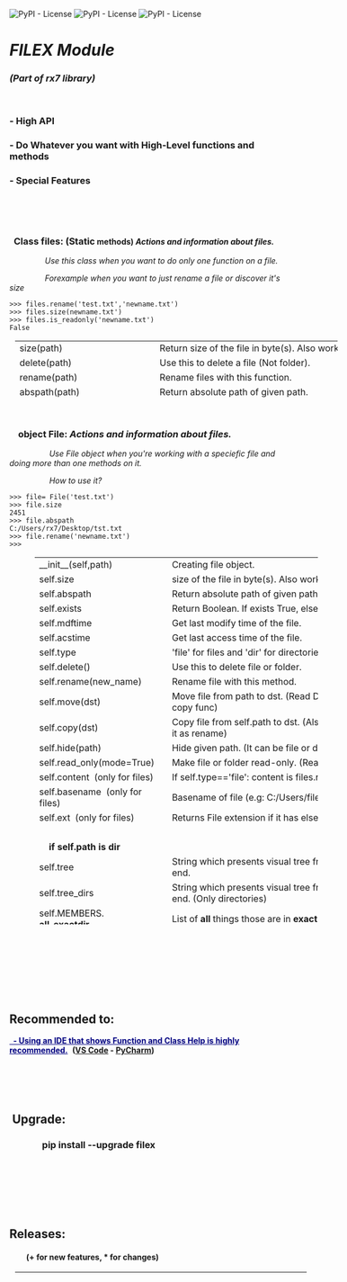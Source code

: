 <p><img src="https://img.shields.io/badge/downloads-32k%2Fmonth-brightgreen?style=plastic" alt="PyPI - License" /> <img src="https://img.shields.io/pypi/l/rx7?color=orange&amp;style=plastic" alt="PyPI - License" /> <img src="https://img.shields.io/badge/status-stable-success?style=plastic" alt="PyPI - License" /></p>
<h1><em>FILEX Module</em></h1>
<h3><em>(Part of rx7 library)</em></h3>
<p>&nbsp;</p>
<h3>- High API</h3>
<h3>- Do Whatever you want with High-Level functions and methods</h3>
<h3>- Special Features</h3>
<p>&nbsp;</p>
<!--<h3>See Features Preview <a href="https://unequaledbirman.htmlpasta.com/">HERE</a></h3>-->
<p><strong>&nbsp;</strong></p>
<h3>&nbsp; Class files: (Static<strong style="font-size: 14px;">&nbsp;methods)&nbsp;</strong><em style="font-size: 14px;">Actions and information about files.</em></h3>
<p><em style="font-size: 14px;">&nbsp; &nbsp; &nbsp; &nbsp; &nbsp; &nbsp; &nbsp; &nbsp; Use this class when you want to do only one function on a file.</em></p>
<p><em style="font-size: 14px;">&nbsp; &nbsp; &nbsp; &nbsp; &nbsp; &nbsp; &nbsp; &nbsp; Forexample when you want to just rename a file or discover it's size</em></p>

    >>> files.rename('test.txt','newname.txt')
    >>> files.size(newname.txt')
    >>> files.is_readonly('newname.txt')
    False

<table style="height: 100px; width: 574px; margin-left: 10px;" cellpadding="5px">
<tbody>
<tr>
<td style="width: 173px;">size(path)</td>
<td style="width: 387px;">
<div>
<div>Return&nbsp;size&nbsp;of&nbsp;the&nbsp;file&nbsp;in&nbsp;byte(s).&nbsp;Also&nbsp;work&nbsp;on&nbsp;directories.</div>
</div>
</td>
</tr>
<tr>
<td style="width: 173px;">delete(path)</td>
<td style="width: 387px;">
<div>
<div>Use&nbsp;this&nbsp;to&nbsp;delete&nbsp;a&nbsp;file&nbsp;(Not&nbsp;folder).</div>
</div>
</td>
</tr>
<tr>
<td style="width: 173px;">rename(path)</td>
<td style="width: 387px;">
<div>
<div>Rename&nbsp;files&nbsp;with&nbsp;this&nbsp;function.</div>
</div>
</td>
</tr>
<tr>
<td style="width: 173px;">abspath(path)</td>
<td style="width: 387px;">
<div>
<div>Return&nbsp;absolute&nbsp;path&nbsp;of&nbsp;given&nbsp;path.</div>
</div>
</td>
</tr>
<tr>
<td style="width: 173px;">exists(path)</td>
<td style="width: 387px;">Return Boolean. If exists True, else: False</td>
</tr>
<tr>
<td style="width: 173px;">mdftime(path)</td>
<td style="width: 387px;">
<div>
<div>Get&nbsp;last&nbsp;modify&nbsp;time&nbsp;of&nbsp;the&nbsp;file.</div>
</div>
</td>
</tr>
<tr>
<td style="width: 173px;">acstime(path)</td>
<td style="width: 387px;">
<div>
<div>Get&nbsp;last&nbsp;access&nbsp;time&nbsp;of&nbsp;the&nbsp;file.</div>
</div>
</td>
</tr>
<tr>
<td style="width: 173px;">move(src,dst)</td>
<td style="width: 387px;">Move file from src to dst. (Read Doc String of copy func)</td>
</tr>
<tr>
<td style="width: 173px;">copy(src,dst,metadata=True)</td>
<td style="width: 387px;">Copy file (with metadata) from src to dst. (Also work on folders)</td>
</tr>
<tr>
<td style="width: 173px;">hide(path)</td>
<td style="width: 387px;">Hide given path. (It can be file or directory.)</td>
</tr>
<tr>
<td style="width: 173px;">read_only(path,mode=True)</td>
<td style="width: 387px;">Make file or folder read-only. (Read Doc String)</td>
</tr>
<tr>
<td style="width: 173px;">read(path)</td>
<td style="width: 387px;">Return content of the path</td>
</tr>
<tr>
<td style="width: 173px;">write(path,text='',...)</td>
<td style="width: 387px;">Same as write function.</td>
</tr>
<tr>
<td style="width: 173px;">isdir(path)</td>
<td style="width: 387px;">Return True for directory and False for others.</td>
</tr>
<tr>
<td style="width: 173px;">isfile(path)</td>
<td style="width: 387px;">Return True for file and False for others.</td>
</tr>
<tr>
<td style="width: 173px;">is_hidden(path)</td>
<td style="width: 387px;">Check whether path is hidden or not</td>
</tr>
<tr>
<td style="width: 173px;">is_readonly(path)</td>
<td style="width: 387px;">Check whether path is readonly or not</td>
</tr>
<tr>
<td style="width: 173px;">search_file(pattern,path,mode)</td>
<td style="width: 387px;">search for pattern in path (Read function doc string)</td>
</tr>
<tr>
<td style="width: 173px;">search_content(path,word)</td>
<td style="width: 387px;">Search for word in <span style="text-decoration: underline;">all</span> files in path, return list of files that contain word</td>
</tr>
<tr>
<td style="width: 173px;">mkdir(path)</td>
<td style="width: 387px;">Make directory (More than one if its possible!)</td>
</tr>
<tr>
<td style="width: 173px;">generate_tree(dir_path)</td>
<td style="width: 387px;">Returns a visual tree of dir_path</td>
</tr>
</tbody>
</table>
<p>&nbsp;</p>
<h3>&nbsp; &nbsp; object File:<strong>&nbsp;</strong><em>Actions and information about files.</em></h3>
<p><em>&nbsp; &nbsp; &nbsp; &nbsp; &nbsp; &nbsp; &nbsp; &nbsp; &nbsp; Use File object when you're working with a speciefic file and doing more than one methods on it.</em></p>
<p><em>&nbsp; &nbsp; &nbsp; &nbsp; &nbsp; &nbsp; &nbsp; &nbsp; &nbsp; How to use it?</em></p>

    >>> file= File('test.txt')
    >>> file.size
    2451
    >>> file.abspath
    C:/Users/rx7/Desktop/tst.txt
    >>> file.rename('newname.txt')
    >>>
<table style="height: 653px; margin-left: 45px;" width="545" cellpadding="5px">
<tbody>
<tr>
<td style="width: 193px;">__init__(self,path)</td>
<td style="width: 357px;">Creating file object.</td>
</tr>
<tr>
<td style="width: 193px;">self.size</td>
<td style="width: 357px;">
<div>
<div>size&nbsp;of&nbsp;the&nbsp;file&nbsp;in&nbsp;byte(s).&nbsp;Also&nbsp;work&nbsp;on&nbsp;directories.</div>
</div>
</td>
</tr>
<tr>
<td style="width: 193px;">self.abspath</td>
<td style="width: 357px;">
<div>
<div>Return&nbsp;absolute&nbsp;path&nbsp;of&nbsp;given&nbsp;path.</div>
</div>
</td>
</tr>
<tr>
<td style="width: 193px;">self.exists</td>
<td style="width: 357px;">Return Boolean. If exists True, else: False</td>
</tr>
<tr>
<td style="width: 193px;">self.mdftime</td>
<td style="width: 357px;">
<div>
<div>Get&nbsp;last&nbsp;modify&nbsp;time&nbsp;of&nbsp;the&nbsp;file.</div>
</div>
</td>
</tr>
<tr>
<td style="width: 193px;">self.acstime</td>
<td style="width: 357px;">
<div>
<div>Get&nbsp;last&nbsp;access&nbsp;time&nbsp;of&nbsp;the&nbsp;file.</div>
</div>
</td>
</tr>
<tr>
<td style="width: 193px;">self.type</td>
<td style="width: 357px;">
<div>
<div>'file' for files and 'dir' for directories.</div>
</div>
</td>
</tr>
<tr>
<td style="width: 193px;">self.delete()</td>
<td style="width: 357px;">
<div>
<div>Use&nbsp;this&nbsp;to&nbsp;delete file or folder.</div>
</div>
</td>
</tr>
<tr>
<td style="width: 193px;">self.rename(new_name)</td>
<td style="width: 357px;">
<div>
<div>Rename&nbsp;file with&nbsp;this&nbsp;method.</div>
</div>
</td>
</tr>
<tr>
<td style="width: 193px;">self.move(dst)</td>
<td style="width: 357px;">Move file from path to dst. (Read Doc String of copy func)</td>
</tr>
<tr>
<td style="width: 193px;">self.copy(dst)</td>
<td style="width: 357px;">Copy file from self.path to dst. (Also you can use it as rename)</td>
</tr>
<tr>
<td style="width: 193px;">self.hide(path)</td>
<td style="width: 357px;">Hide given path. (It can be file or directory.)</td>
</tr>
<tr>
<td style="width: 193px;">self.read_only(mode=True)</td>
<td style="width: 357px;">Make file or folder read-only. (Read Doc String)</td>
</tr>
<tr>
<td style="width: 193px;">self.content&nbsp;&nbsp;(only for files)</td>
<td style="width: 357px;">If self.type=='file': content is files.read(self.path)</td>
</tr>
<tr>
<td style="width: 193px;">self.basename&nbsp;&nbsp;(only for files)</td>
<td style="width: 357px;">Basename of file (e.g: C:/Users/file.txt ==&gt; file.txt)&nbsp;</td>
</tr>
<tr>
<td style="width: 193px;">self.ext&nbsp;&nbsp;(only for files)</td>
<td style="width: 357px;">Returns File extension if it has else None</td>
</tr>
<tr>
<td style="width: 193px;">&nbsp;</td>
<td style="width: 357px;">&nbsp;</td>
</tr>
<tr>
<td style="width: 193px;">&nbsp; &nbsp;&nbsp;<strong>if self.path is dir</strong></td>
<td style="width: 357px;">&nbsp;</td>
</tr>
<tr>
<td style="width: 193px;">self.tree</td>
<td style="width: 357px;">String which presents visual tree from path to the end.</td>
</tr>
<tr>
<td style="width: 193px;">self.tree_dirs</td>
<td style="width: 357px;">String which presents visual tree from path to the end. (Only directories)</td>
</tr>
<tr>
<td style="width: 193px;">self.MEMBERS.
<div>
<div><strong>all</strong>_<strong>exactdir</strong></div>
</div>
</td>
<td style="width: 357px;">List of <strong>all</strong>&nbsp;things those are in <strong>exact directory</strong></td>
</tr>
<tr>
<td style="width: 193px;">
<div>
<div>self.MEMBERS.<strong>files</strong>_<strong>exactdir</strong></div>
</div>
</td>
<td style="width: 357px;">List of <strong>files</strong> which are in <strong>exact directory</strong></td>
</tr>
<tr>
<td style="width: 193px;">
<div>
<div>
<div>
<div>self.MEMBERS.<strong>dirs</strong>_<strong>exactdir</strong></div>
</div>
</div>
</div>
</td>
<td style="width: 357px;">List of <strong>dirs</strong>&nbsp; which are in <strong>exact directory</strong></td>
</tr>
<tr>
<td style="width: 193px;">self.MEMBERS.<strong>files</strong>_<strong>all</strong></td>
<td style="width: 357px;">List of <strong>files</strong>&nbsp;which are in <strong>exact directory </strong>and<strong> all sub-directories</strong></td>
</tr>
<tr>
<td style="width: 193px;">
<div>
<div>
<div>
<div>self.MEMBERS.
<div>
<div><strong>files</strong>_<strong>all</strong>_<strong>sep</strong></div>
</div>
</div>
</div>
</div>
</div>
</td>
<td style="width: 357px;">List of <strong>files</strong>&nbsp;which are in <strong>exact directory </strong>and<strong> all sub-directories&nbsp;</strong>seprated by their directories</td>
</tr>
<tr>
<td style="width: 193px;">
<div>
<div>
<div>
<div>self.MEMBERS.<strong>dirs</strong>_<strong>all</strong></div>
</div>
</div>
</div>
</td>
<td style="width: 357px;">List of&nbsp;<strong>directories</strong> (<strong>Exact dir</strong> and <strong>all sub-dirs</strong>)&nbsp;</td>
</tr>
<tr>
<td style="width: 193px;">self.MEMBERS.<strong>all_all_sep</strong></td>
<td style="width: 357px;">List&nbsp; of <strong>all</strong> things in path (<strong>exact dir &amp; sub-dirs</strong>)</td>
</tr>
</tbody>
</table>
<p>&nbsp;</p>
<p>&nbsp;</p>
<p>&nbsp;</p>
<p>&nbsp;</p>
<h2>Recommended to:</h2>
<p><span style="text-decoration: underline; color: #000080;"><strong>&nbsp; - Using an IDE that shows Function and Class Help is highly recommended.</strong></span>&nbsp;&nbsp;<strong>(<a title="Microsoft VS Code" href="https://code.visualstudio.com/" target="_blank" rel="noopener">VS Code</a>&nbsp;-<span style="color: #ff6600;">&nbsp;</span></strong><strong><a title="Microsoft Visual Studio Code" href="https://www.jetbrains.com/pycharm/" target="_blank" rel="noopener">PyCharm</a>)</strong></p>
<h4>&nbsp;</h4>
<p>&nbsp;</p>
<h2>&nbsp;Upgrade:</h2>
<h3>&nbsp; &nbsp; &nbsp; &nbsp; &nbsp; &nbsp; &nbsp; &nbsp;pip install --upgrade&nbsp;filex</h3>
<h3>&nbsp;</h3>
<p>&nbsp;</p>
<p>&nbsp;</p>
<h2>Releases:</h2>
<h4>&nbsp; &nbsp; &nbsp; &nbsp; &nbsp;(+ for new features, * for changes)</h4>
<table style="height: 10px; margin-left: 10px; width: 519px;" cellpadding="5">
<tbody>
<tr style="height: 42px;">
<td style="width: 119px; height: 42px; text-align: center;"><strong>Version</strong></td>
<td style="width: 153px; height: 42px; text-align: center;"><strong>Release Date</strong></td>
<td style="width: 513px; height: 42px; text-align: center;"><strong>New Features &amp; Changes</strong></td>
</tr>
<tr style="height: 25px;">
<td style="width: 119px; height: 25px; text-align-last: center; text-align: center;">
<p>1.0.0</p>
</td>
<td style="width: 153px; height: 25px; text-align: center;">15/07/2020</td>
<td style="width: 513px; height: 25px; text-align: center;">#######
<p>&nbsp;</p>
</td>
</tr>
</tbody>
</table>